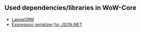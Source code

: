 ## Used dependencies/libraries in WoW-Core

- [LappaORM](https://github.com/Arctium-Software/LappaORM)
- [Expression serializer for JSON.NET](https://github.com/Arctium/ExpressionSerializer)
